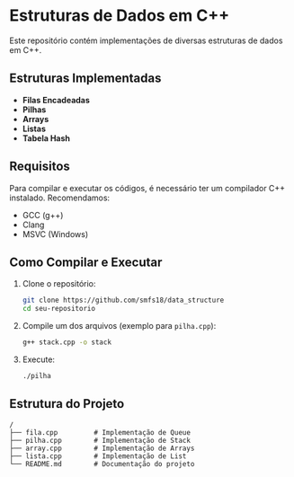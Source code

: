 # Estruturas de Dados em C++

Este repositório contém implementações de diversas estruturas de dados em C++.

## Estruturas Implementadas

- **Filas Encadeadas**
- **Pilhas**
- **Arrays**
- **Listas**
- **Tabela Hash**

## Requisitos

Para compilar e executar os códigos, é necessário ter um compilador C++ instalado. Recomendamos:

- GCC (g++)
- Clang
- MSVC (Windows)

## Como Compilar e Executar

1. Clone o repositório:
   ```bash
   git clone https://github.com/smfs18/data_structure
   cd seu-repositorio
   ```
2. Compile um dos arquivos (exemplo para `pilha.cpp`):
   ```bash
   g++ stack.cpp -o stack
   ```
3. Execute:
   ```bash
   ./pilha
   ```

## Estrutura do Projeto

```
/
├── fila.cpp         # Implementação de Queue
├── pilha.cpp        # Implementação de Stack
├── array.cpp        # Implementação de Arrays
├── lista.cpp        # Implementação de List
└── README.md        # Documentação do projeto
```


